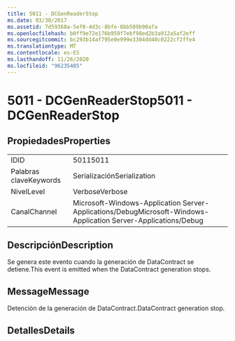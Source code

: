 ```yaml
---
title: 5011 - DCGenReaderStop
ms.date: 03/30/2017
ms.assetid: 7d59368a-5ef0-4d3c-8bfe-8bb509b90afa
ms.openlocfilehash: b0ff9e72e176b959f7ebf98ed2b3a912a5af2eff
ms.sourcegitcommit: bc293b14af795e0e999e3304dd40c0222cf2ffe4
ms.translationtype: MT
ms.contentlocale: es-ES
ms.lasthandoff: 11/26/2020
ms.locfileid: "96235485"
---
```

# <a name="5011---dcgenreaderstop"></a><span data-ttu-id="560c7-102">5011 - DCGenReaderStop</span><span class="sxs-lookup"><span data-stu-id="560c7-102">5011 - DCGenReaderStop</span></span>

## <a name="properties"></a><span data-ttu-id="560c7-103">Propiedades</span><span class="sxs-lookup"><span data-stu-id="560c7-103">Properties</span></span>  
  
|||  
|-|-|  
|<span data-ttu-id="560c7-104">ID</span><span class="sxs-lookup"><span data-stu-id="560c7-104">ID</span></span>|<span data-ttu-id="560c7-105">5011</span><span class="sxs-lookup"><span data-stu-id="560c7-105">5011</span></span>|  
|<span data-ttu-id="560c7-106">Palabras clave</span><span class="sxs-lookup"><span data-stu-id="560c7-106">Keywords</span></span>|<span data-ttu-id="560c7-107">Serialización</span><span class="sxs-lookup"><span data-stu-id="560c7-107">Serialization</span></span>|  
|<span data-ttu-id="560c7-108">Nivel</span><span class="sxs-lookup"><span data-stu-id="560c7-108">Level</span></span>|<span data-ttu-id="560c7-109">Verbose</span><span class="sxs-lookup"><span data-stu-id="560c7-109">Verbose</span></span>|  
|<span data-ttu-id="560c7-110">Canal</span><span class="sxs-lookup"><span data-stu-id="560c7-110">Channel</span></span>|<span data-ttu-id="560c7-111">Microsoft-Windows-Application Server-Applications/Debug</span><span class="sxs-lookup"><span data-stu-id="560c7-111">Microsoft-Windows-Application Server-Applications/Debug</span></span>|  
  
## <a name="description"></a><span data-ttu-id="560c7-112">Descripción</span><span class="sxs-lookup"><span data-stu-id="560c7-112">Description</span></span>  

 <span data-ttu-id="560c7-113">Se genera este evento cuando la generación de DataContract se detiene.</span><span class="sxs-lookup"><span data-stu-id="560c7-113">This event is emitted when the DataContract generation stops.</span></span>  
  
## <a name="message"></a><span data-ttu-id="560c7-114">Message</span><span class="sxs-lookup"><span data-stu-id="560c7-114">Message</span></span>  

 <span data-ttu-id="560c7-115">Detención de la generación de DataContract.</span><span class="sxs-lookup"><span data-stu-id="560c7-115">DataContract generation stop.</span></span>  
  
## <a name="details"></a><span data-ttu-id="560c7-116">Detalles</span><span class="sxs-lookup"><span data-stu-id="560c7-116">Details</span></span>
